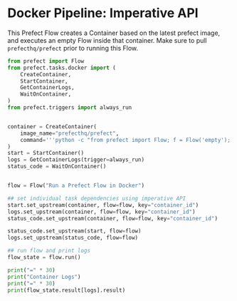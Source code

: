 # Docker Pipeline: Imperative API

This Prefect Flow creates a Container based on the latest prefect image, and
executes an empty Flow inside that container.  Make sure to pull `prefecthq/prefect` prior
to running this Flow.

```python
from prefect import Flow
from prefect.tasks.docker import (
    CreateContainer,
    StartContainer,
    GetContainerLogs,
    WaitOnContainer,
)
from prefect.triggers import always_run


container = CreateContainer(
    image_name="prefecthq/prefect",
    command='''python -c "from prefect import Flow; f = Flow('empty'); f.run()"''',
)
start = StartContainer()
logs = GetContainerLogs(trigger=always_run)
status_code = WaitOnContainer()


flow = Flow("Run a Prefect Flow in Docker")

## set individual task dependencies using imperative API
start.set_upstream(container, flow=flow, key="container_id")
logs.set_upstream(container, flow=flow, key="container_id")
status_code.set_upstream(container, flow=flow, key="container_id")

status_code.set_upstream(start, flow=flow)
logs.set_upstream(status_code, flow=flow)

## run flow and print logs
flow_state = flow.run()

print("=" * 30)
print("Container Logs")
print("=" * 30)
print(flow_state.result[logs].result)
```
